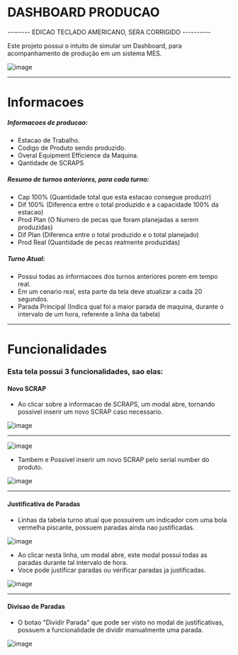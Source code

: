# DASHBOARD PRODUCAO

 -------- EDICAO TECLADO AMERICANO, SERA CORRIGIDO ----------

Este projeto possui o intuito de simular um Dashboard, para acompanhamento de produção em um sistema MES.

![image](https://user-images.githubusercontent.com/67242658/88467214-02cde980-ceab-11ea-8a4b-f00c0c745896.png)
<hr>

# Informacoes 

##### Informacoes de producao:
   - Estacao de Trabalho.
   - Codigo de Produto sendo produzido.
   - Overal Equipment Efficience da Maquina.
   - Qantidade de SCRAPS
   
##### Resumo de turnos anteriores, para cada turno:
  - Cap 100% (Quantidade total que esta estacao consegue produzir)
  - Dif 100% (Diferenca entre o total produzido e a capacidade 100% da estacao)
  - Prod Plan (O Numero de pecas que foram planejadas a serem produzidas)
  - Dif Plan (Diferenca entre o total produzido e o total planejado)
  - Prod Real (Quantidade de pecas realmente produzidas) 
  
##### Turno Atual:
  - Possui todas as informacoes dos turnos anteriores porem em tempo real.
  - Em um cenario real, esta parte da tela deve atualizar a cada 20 segundos.
  - Parada Principal (Indica qual foi a maior parada de maquina, durante o intervalo de um hora, referente a linha da tabela)
  
  <hr>
  
# Funcionalidades

### Esta tela possui 3 funcionalidades, sao elas: 

#### Novo SCRAP

- Ao clicar sobre a informacao de SCRAPS, um modal abre, tornando possivel inserir um novo SCRAP caso necessario.

![image](https://user-images.githubusercontent.com/67242658/88467478-f8611f00-cead-11ea-8fa4-72da81d74bb9.png)
<hr>

![image](https://user-images.githubusercontent.com/67242658/88467530-64dc1e00-ceae-11ea-8251-1146adc0b7c7.png)

- Tambem e Possivel inserir um novo SCRAP pelo serial number do produto.

![image](https://user-images.githubusercontent.com/67242658/88467546-8a692780-ceae-11ea-97b3-8f8c610b48aa.png)

<hr>

#### Justificativa de Paradas

- Linhas da tabela turno atual que possuirem um indicador com uma bola vermelha piscante, possuem paradas ainda nao justificadas.

![image](https://user-images.githubusercontent.com/67242658/88467485-0747d180-ceae-11ea-93a3-1528fe273e7a.png)

- Ao clicar nesta linha, um modal abre, este modal possui todas as paradas durante tal intervalo de hora.
- Voce pode justificar paradas ou verificar paradas ja justificadas.

![image](https://user-images.githubusercontent.com/67242658/88467573-a967b980-ceae-11ea-857b-855afd1a81ab.png)
<hr>

#### Divisao de Paradas 

- O botao "Dividir Parada" que pode ser visto no modal de justificativas, possuem a funcionalidade de dividir manualmente uma parada.

![image](https://user-images.githubusercontent.com/67242658/88467601-e633b080-ceae-11ea-949e-1934b6286641.png)
